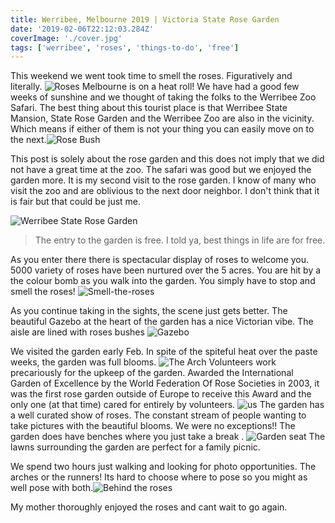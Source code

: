 ```yaml
---
title: Werribee, Melbourne 2019 | Victoria State Rose Garden
date: '2019-02-06T22:12:03.284Z'
coverImage: './cover.jpg'
tags: ['werribee', 'roses', 'things-to-do', 'free']
---
```


This weekend we went took time to smell the roses. Figuratively and literally.
![Roses](./yellow.jpg)
Melbourne is on a heat roll! We have had a good few weeks of sunshine and we thought of taking the folks to the Werribee Zoo Safari.
The best thing about this tourist place is that Werribee State Mansion, State Rose Garden and the Werribee Zoo are also in the vicinity.
Which means if either of them is not your thing you can easily move on to the next.![Rose Bush](./behind_rose_bush.jpg)

This post is solely about the rose garden and this does not imply that we did not have a great time at the zoo. The safari was good but we enjoyed the garden more.
It is my second visit to the rose garden. I know of many who visit the zoo and are oblivious to the next door neighbor. I don't think that it is fair but that could be just me.

![Werribee State Rose Garden](./selfie.jpg)

> The entry to the garden is free. I told ya, best things in life are for free.

As you enter there there is spectacular display of roses to welcome you. 5000 variety of roses have been nurtured over the 5 acres.
You are hit by a the colour bomb as you walk into the garden. You simply have to stop and smell the roses!
![Smell-the-roses](./rose_smell.jpg)

As you continue taking in the sights, the scene just gets better. The
beautiful Gazebo at the heart of the garden has a nice Victorian vibe.
The aisle are lined with roses bushes
![Gazebo](./cover_copy.jpg)

We visited the garden early Feb. In spite of the spiteful heat over the paste weeks, the garden was full blooms.
![The Arch](./arch.jpg)
Volunteers work precariously for the upkeep of the garden. Awarded the International Garden of Excellence by the World Federation Of Rose Societies in 2003, it was the first rose garden outside of Europe to receive this Award and the only one (at that time) cared for entirely by volunteers.
![us](./roses_us.jpg)
The garden has a well curated show of roses. The constant stream of people wanting to take pictures with the beautiful blooms. We were no exceptions!!
The garden does have benches where you just take a break .
![Garden seat](./relax.jpg)
The lawns surrounding the garden are perfect for a family picnic.

We spend two hours just walking and looking for photo opportunities.
The arches or the runners! Its hard to choose where to pose so you might as well pose with both.![Behind the roses](./behind_roses.jpg)

My mother thoroughly enjoyed the roses and cant wait to go again.
